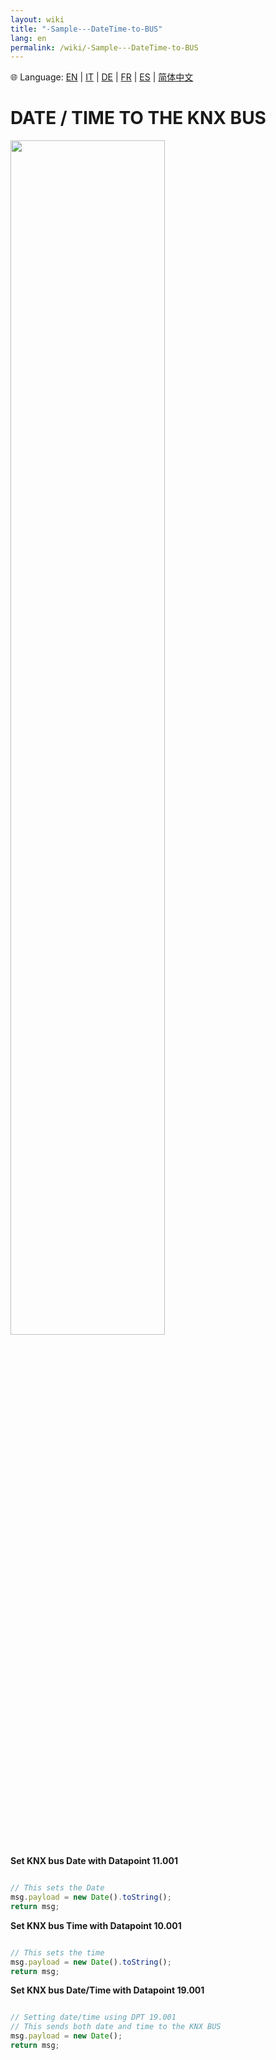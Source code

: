 ```yaml
---
layout: wiki
title: "-Sample---DateTime-to-BUS"
lang: en
permalink: /wiki/-Sample---DateTime-to-BUS
---
```

🌐 Language: [EN](https://supergiovane.github.io/node-red-contrib-knx-ultimate/wiki/-Sample---DateTime-to-BUS) | [IT](https://supergiovane.github.io/node-red-contrib-knx-ultimate/wiki/-Sample---DateTime-to-BUS) | [DE](https://supergiovane.github.io/node-red-contrib-knx-ultimate/wiki/-Sample---DateTime-to-BUS) | [FR](https://supergiovane.github.io/node-red-contrib-knx-ultimate/wiki/-Sample---DateTime-to-BUS) | [ES](https://supergiovane.github.io/node-red-contrib-knx-ultimate/wiki/-Sample---DateTime-to-BUS) | [简体中文](https://supergiovane.github.io/node-red-contrib-knx-ultimate/wiki/-Sample---DateTime-to-BUS)
# DATE / TIME TO THE KNX BUS

<img src="https://raw.githubusercontent.com/Supergiovane/node-red-contrib-knx-ultimate/master/img/datetime.png" width="70%"><br/>

**Set KNX bus Date with Datapoint 11.001**

```javascript

// This sets the Date
msg.payload = new Date().toString();
return msg;

```

**Set KNX bus Time with Datapoint 10.001**

```javascript

// This sets the time
msg.payload = new Date().toString();
return msg;

```

**Set KNX bus Date/Time with Datapoint 19.001**

```javascript

// Setting date/time using DPT 19.001
// This sends both date and time to the KNX BUS
msg.payload = new Date();
return msg;

```
